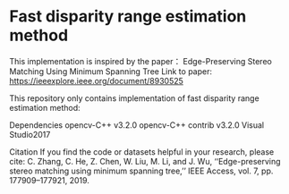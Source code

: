 # Fast disparity range estimation method

This implementation is inspired by the paper： Edge-Preserving Stereo Matching Using Minimum Spanning Tree
Link to paper: https://ieeexplore.ieee.org/document/8930525

This repository only contains implementation of fast disparity range estimation method:

Dependencies
	opencv-C++ v3.2.0
	opencv-C++ contrib v3.2.0
	Visual Studio2017
	
Citation
	If you find the code or datasets helpful in your research, please cite:
	C. Zhang, C. He, Z. Chen, W. Liu, M. Li, and J. Wu, ‘‘Edge-preserving stereo matching using minimum spanning tree,’’ IEEE Access, vol. 7, pp. 177909–177921, 2019.






 


